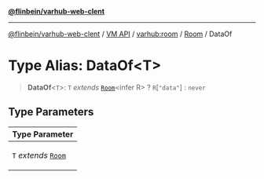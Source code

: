 [**@flinbein/varhub-web-clent**](../../../../../README.md)

***

[@flinbein/varhub-web-clent](../../../../../README.md) / [VM API](../../../../README.md) / [varhub:room](../../../README.md) / [Room](../README.md) / DataOf

# Type Alias: DataOf\<T\>

> **DataOf**\<`T`\>: `T` *extends* [`Room`](../../../interfaces/Room.md)\<infer R\> ? `R`\[`"data"`\] : `never`

## Type Parameters

<table>
<thead>
<tr>
<th>Type Parameter</th>
</tr>
</thead>
<tbody>
<tr>
<td>

`T` *extends* [`Room`](../../../interfaces/Room.md)

</td>
</tr>
</tbody>
</table>
